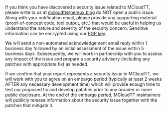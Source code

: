 
If you think you have discovered a security issue related to MCloudTT, please write to us at [mcloudtt@nereux.blog](mcloudtt@nereux.blog) do NOT open a public issue. Along with your notification email, please provide any supporting material (proof-of-concept code, tool output, etc.) that would be useful in helping us understand the nature and severity of the security concern. Sensitive information can be encrypted using our [PGP key](./../mcloudtt-security.public.key).

We will send a non-automated acknowledgement email reply within 1 business day followed by an initial assessment of the issue within 5 business days. Subsequently, we will work in partnership with you to assess any impact of the issue and prepare a security advisory (including any patches with appropriate fix) as needed.

If we confirm that your report represents a security issue in MCloudTT, we will work with you to agree on an embargo period (typically at least 2 weeks AFTER any necessary development time) which will provide enough time to test our proposed fix and develop patches prior to any broader or more public disclosure. At the end of the embargo period, MCloudTT maintainers will publicly release information about the security issue together with the patches that mitigate it.
